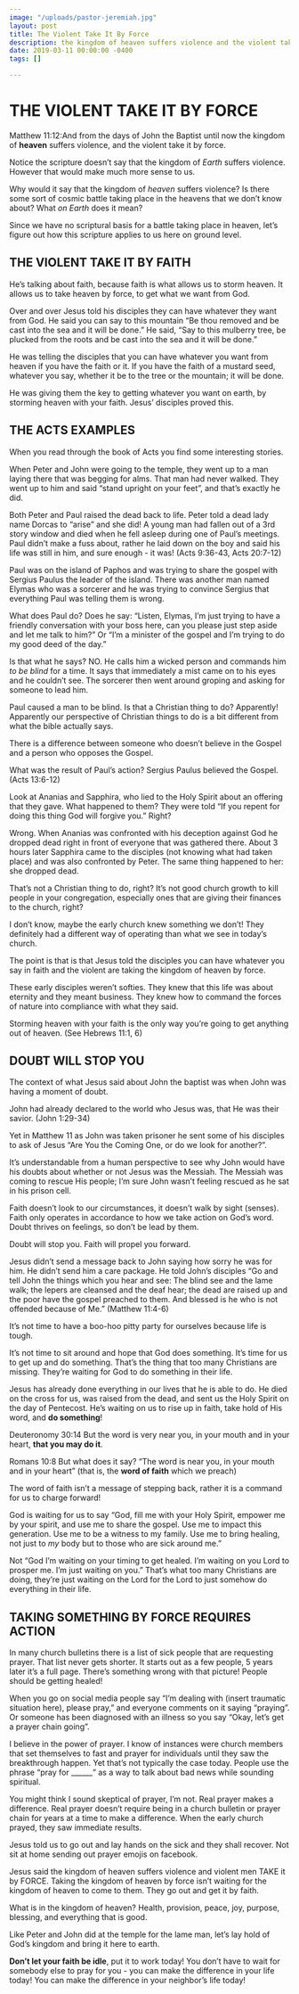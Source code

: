 ```yaml
---
image: "/uploads/pastor-jeremiah.jpg"
layout: post
title: The Violent Take It By Force
description: the kingdom of heaven suffers violence and the violent take it by force
date: 2019-03-11 00:00:00 -0400
tags: []

---
```

# THE VIOLENT TAKE IT BY FORCE

Matthew 11:12:And from the days of John the Baptist until now the kingdom of **heaven** suffers violence, and the violent take it by force.

Notice the scripture doesn’t say that the kingdom of _Earth_ suffers violence. However that would make much more sense to us.

Why would it say that the kingdom of _heaven_ suffers violence? Is there some sort of cosmic battle taking place in the heavens that we don’t know about? What _on Earth_ does it mean?

Since we have no scriptural basis for a battle taking place in heaven, let’s figure out how this scripture applies to us here on ground level.

## THE VIOLENT TAKE IT BY FAITH

He’s talking about faith, because faith is what allows us to storm heaven. It allows us to take heaven by force, to get what we want from God.

Over and over Jesus told his disciples they can have whatever they want from God. He said you can say to this mountain “Be thou removed and be cast into the sea and it will be done.” He said, “Say to this mulberry tree, be plucked from the roots and be cast into the sea and it will be done.”

He was telling the disciples that you can have whatever you want from heaven if you have the faith or it. If you have the faith of a mustard seed, whatever you say, whether it be to the tree or the mountain; it will be done.

He was giving them the key to getting whatever you want on earth, by storming heaven with your faith. Jesus’ disciples proved this.

## THE ACTS EXAMPLES

When you read through the book of Acts you find some interesting stories.

When Peter and John were going to the temple, they went up to a man laying there that was begging for alms. That man had never walked. They went up to him and said “stand upright on your feet”, and that’s exactly he did.

Both Peter and Paul raised the dead back to life. Peter told a dead lady name Dorcas to “arise” and she did! A young man had fallen out of a 3rd story window and died when he fell asleep during one of Paul’s meetings. Paul didn’t make a fuss about, rather he laid down on the boy and said his life was still in him, and sure enough - it was! (Acts 9:36-43, Acts 20:7-12)

Paul was on the island of Paphos and was trying to share the gospel with Sergius Paulus the leader of the island. There was another man named Elymas who was a sorcerer and he was trying to convince Sergius that everything Paul was telling them is wrong.

What does Paul do? Does he say: “Listen, Elymas, I’m just trying to have a friendly conversation with your boss here, can you please just step aside and let me talk to him?” Or “I’m a minister of the gospel and I’m trying to do my good deed of the day.”

Is that what he says? NO. He calls him a wicked person and commands him _to be blind_ for a time. It says that immediately a mist came on to his eyes and he couldn’t see. The sorcerer then went around groping and asking for someone to lead him.

Paul caused a man to be blind. Is that a Christian thing to do? Apparently! Apparently our perspective of Christian things to do is a bit different from what the bible actually says.

There is a difference between someone who doesn’t believe in the Gospel and a person who opposes the Gospel.

What was the result of Paul’s action? Sergius Paulus believed the Gospel. (Acts 13:6-12)

Look at Ananias and Sapphira, who lied to the Holy Spirit about an offering that they gave. What happened to them? They were told “If you repent for doing this thing God will forgive you.” Right?

Wrong. When Ananias was confronted with his deception against God he dropped dead right in front of everyone that was gathered there. About 3 hours later Sapphira came to the disciples (not knowing what had taken place) and was also confronted by Peter. The same thing happened to her: she dropped dead.

That’s not a Christian thing to do, right? It’s not good church growth to kill people in your congregation, especially ones that are giving their finances to the church, right?

I don’t know, maybe the early church knew something we don’t! They definitely had a different way of operating than what we see in today’s church.

The point is that is that Jesus told the disciples you can have whatever you say in faith and the violent are taking the kingdom of heaven by force.

These early disciples weren’t softies. They knew that this life was about eternity and they meant business. They knew how to command the forces of nature into compliance with what they said.

Storming heaven with your faith is the only way you’re going to get anything out of heaven. (See Hebrews 11:1, 6)

## DOUBT WILL STOP YOU

The context of what Jesus said about John the baptist was when John was having a moment of doubt.

John had already declared to the world who Jesus was, that He was their savior. (John 1:29-34)

Yet in Matthew 11 as John was taken prisoner he sent some of his disciples to ask of Jesus “Are You the Coming One, or do we look for another?”.

It’s understandable from a human perspective to see why John would have his doubts about whether or not Jesus was the Messiah. The Messiah was coming to rescue His people; I’m sure John wasn’t feeling rescued as he sat in his prison cell.

Faith doesn’t look to our circumstances, it doesn’t walk by sight (senses). Faith only operates in accordance to how we take action on God’s word. Doubt thrives on feelings, so don’t be lead by them.

Doubt will stop you. Faith will propel you forward.

Jesus didn’t send a message back to John saying how sorry he was for him. He didn’t send him a care package. He told John’s disciples “Go and tell John the things which you hear and see: The blind see and the lame walk; the lepers are cleansed and the deaf hear; the dead are raised up and the poor have the gospel preached to them. And blessed is he who is not offended because of Me.” (Matthew 11:4-6)

It’s not time to have a boo-hoo pitty party for ourselves because life is tough.

It’s not time to sit around and hope that God does something. It’s time for us to get up and do something. That’s the thing that too many Christians are missing. They’re waiting for God to do something in their life.

Jesus has already done everything in our lives that he is able to do. He died on the cross for us, was raised from the dead, and sent us the Holy Spirit on the day of Pentecost. He’s waiting on us to rise up in faith, take hold of His word, and **do something**!

Deuteronomy 30:14 But the word is very near you, in your mouth and in your heart, **that you may do it**.

Romans 10:8 But what does it say? “The word is near you, in your mouth and in your heart” (that is, the **word of faith** which we preach)

The word of faith isn’t a message of stepping back, rather it is a command for us to charge forward!

God is waiting for us to say “God, fill me with your Holy Spirit, empower me by your spirit, and use me to share the gospel. Use me to impact this generation. Use me to be a witness to my family. Use me to bring healing, not just to _my_ body but to those who are sick around me.”

Not “God I’m waiting on your timing to get healed. I’m waiting on you Lord to prosper me. I’m just waiting on you.” That’s what too many Christians are doing, they’re just waiting on the Lord for the Lord to just somehow do everything in their life.

## TAKING SOMETHING BY FORCE REQUIRES ACTION

In many church bulletins there is a list of sick people that are requesting prayer. That list never gets shorter. It starts out as a few people, 5 years later it’s a full page. There’s something wrong with that picture! People should be getting healed!

When you go on social media people say “I’m dealing with (insert traumatic situation here), please pray,” and everyone comments on it saying “praying”. Or someone has been diagnosed with an illness so you say “Okay, let’s get a prayer chain going”.

I believe in the power of prayer. I know of instances were church members that set themselves to fast and prayer for individuals until they saw the breakthrough happen. Yet that’s not typically the case today. People use the phrase “pray for ______” as a way to talk about bad news while sounding spiritual.

You might think I sound skeptical of prayer, I’m not. Real prayer makes a difference. Real prayer doesn’t require being in a church bulletin or prayer chain for years at a time to make a difference. When the early church prayed, they saw immediate results.

Jesus told us to go out and lay hands on the sick and they shall recover. Not sit at home sending out prayer emojis on facebook.

Jesus said the kingdom of heaven suffers violence and violent men TAKE it by FORCE. Taking the kingdom of heaven by force isn’t waiting for the kingdom of heaven to come to them. They go out and get it by faith.

What is in the kingdom of heaven? Health, provision, peace, joy, purpose, blessing, and everything that is good.

Like Peter and John did at the temple for the lame man, let’s lay hold of God’s kingdom and bring it here to earth.

**Don’t let your faith be idle**, put it to work today! You don’t have to wait for somebody else to pray for you - you can make the difference in your life today! You can make the difference in your neighbor’s life today!
